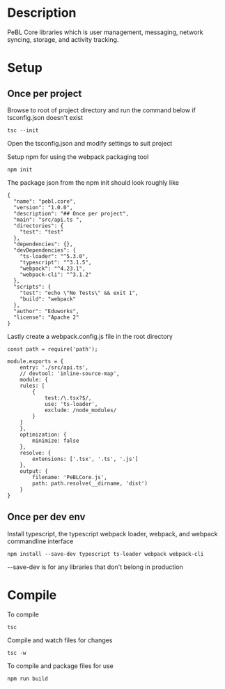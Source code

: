 
# Description

PeBL Core libraries which is user management, messaging, network syncing, storage, and activity tracking.

# Setup

## Once per project

Browse to root of project directory and run the command below if tsconfig.json doesn't exist

```tsc --init```

Open the tsconfig.json and modify settings to suit project

Setup npm for using the webpack packaging tool

```npm init```

The package json from the npm init should look roughly like

```
{
  "name": "pebl.core",
  "version": "1.0.0",
  "description": "## Once per project",
  "main": "src/api.ts ",
  "directories": {
    "test": "test"
  },
  "dependencies": {},
  "devDependencies": {
    "ts-loader": "^5.3.0",
    "typescript": "^3.1.5",
    "webpack": "^4.23.1",
    "webpack-cli": "^3.1.2"
  },
  "scripts": {
    "test": "echo \"No Tests\" && exit 1",
    "build": "webpack"
  },
  "author": "Eduworks",
  "license": "Apache 2"
}
```

Lastly create a webpack.config.js file in the root directory

```
const path = require('path');

module.exports = {
    entry: './src/api.ts',
    // devtool: 'inline-source-map',
    module: {
	rules: [
	    {
			test:/\.tsx?$/,
			use: 'ts-loader',
			exclude: /node_modules/
	    }
	]
    },
	optimization: {
		minimize: false
    },
    resolve: {
		extensions: ['.tsx', '.ts', '.js']
    },
    output: {
		filename: 'PeBLCore.js',
		path: path.resolve(__dirname, 'dist')
    }
}
```

## Once per dev env

Install typescript, the typescript webpack loader, webpack, and webpack commandline interface

```npm install --save-dev typescript ts-loader webpack webpack-cli```

--save-dev is for any libraries that don't belong in production

# Compile

To compile

```tsc```

Compile and watch files for changes

```tsc -w```

To compile and package files for use

```npm run build```
